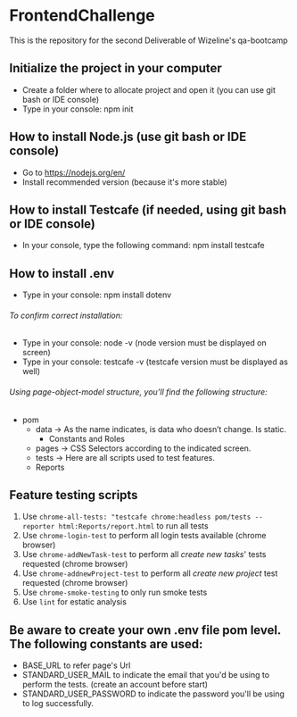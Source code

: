 # FrontendChallenge
This is the repository for the second Deliverable of Wizeline's qa-bootcamp

## Initialize the project in your computer
- Create a folder where to allocate project and open it (you can use git bash or IDE console)
- Type in your console: npm init

## How to install Node.js (use git bash or IDE console)
- Go to https://nodejs.org/en/
- Install recommended version (because it's more stable)

## How to install Testcafe (if needed, using git bash or IDE console)
- In your console, type the following command: npm install testcafe

## How to install .env
- Type in your console: npm install dotenv
###### To confirm correct installation:
- Type in your console: node -v (node version must be displayed on screen)
- Type in your console: testcafe -v (testcafe version must be displayed as well)

###### Using page-object-model structure, you’ll find the following structure:
* pom
  * data -> As the name indicates, is data who doesn’t change. Is static.
    * Constants and Roles
  * pages -> CSS Selectors according to the indicated screen.
  * tests -> Here are all scripts used to test features.
  * Reports

## Feature testing scripts
1. Use `chrome-all-tests: "testcafe chrome:headless pom/tests --reporter html:Reports/report.html` to run all tests
2. Use `chrome-login-test` to perform all login tests available (chrome browser)
3. Use `chrome-addNewTask-test` to perform all *create new tasks*' tests requested (chrome browser)
4. Use `chrome-addnewProject-test` to perform all *create new project* test requested (chrome browser)
5. Use `chrome-smoke-testing` to only run smoke tests
6. Use `lint` for estatic analysis

## Be aware to create your own .env file pom level. The following constants are used:
- BASE_URL to refer page's Url
- STANDARD_USER_MAIL to indicate the email that you'd be using to perform the tests. (create an account before start)
- STANDARD_USER_PASSWORD to indicate the password you'll be using to log successfully.
